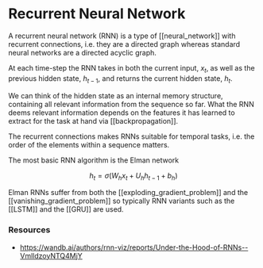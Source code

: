 # Recurrent Neural Network

A recurrent neural network (RNN) is a type of [[neural_network]] with recurrent connections, i.e. they are a directed graph whereas standard neural networks are a directed acyclic graph.

At each time-step the RNN takes in both the current input, $x_t$, as well as the previous hidden state, $h_{t-1}$, and returns the current hidden state, $h_t$. 

We can think of the hidden state as an internal memory structure, containing all relevant information from the sequence so far. What the RNN deems relevant information depends on the features it has learned to extract for the task at hand via [[backpropagation]].

The recurrent connections makes RNNs suitable for temporal tasks, i.e. the order of the elements within a sequence matters.

The most basic RNN algorithm is the Elman network

$$h_t = \sigma (W_hx_t+U_hh_{t-1}+b_h)$$

Elman RNNs suffer from both the [[exploding_gradient_problem]] and the [[vanishing_gradient_problem]] so typically RNN variants such as the [[LSTM]] and the [[GRU]] are used.

### Resources

- https://wandb.ai/authors/rnn-viz/reports/Under-the-Hood-of-RNNs--VmlldzoyNTQ4MjY